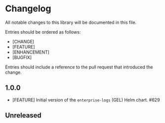 # Changelog

All notable changes to this library will be documented in this file.

Entries should be ordered as follows:

- [CHANGE]
- [FEATURE]
- [ENHANCEMENT]
- [BUGFIX]

Entries should include a reference to the pull request that introduced the change.

## 1.0.0

* [FEATURE] Initial version of the `enterprise-logs` (GEL) Helm chart. #629

## Unreleased
